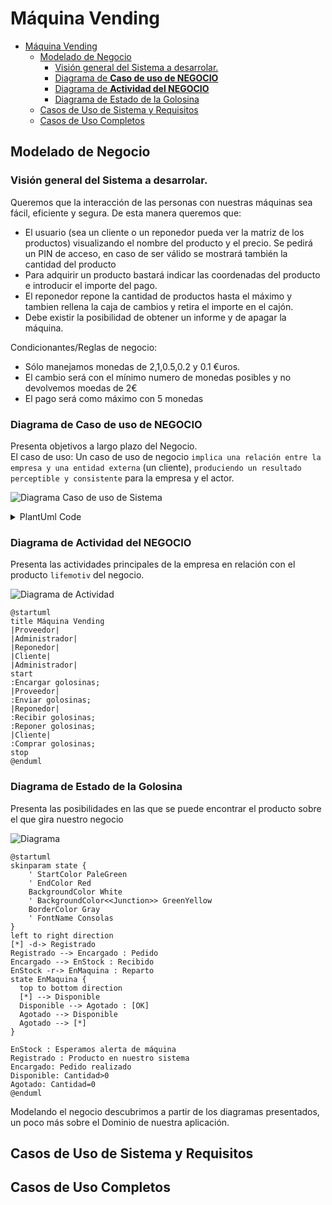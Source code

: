 # Máquina Vending
<!--
Nomenclatura PlantUML
https://crashedmind.github.io/PlantUMLHitchhikersGuide/index.html

VSCODE settings.json
PlantUML Server:
https://www.plantuml.com/plantuml
-->
- [Máquina Vending](#máquina-vending)
  - [Modelado de Negocio](#modelado-de-negocio)
    - [Visión general del Sistema a desarrolar.](#visión-general-del-sistema-a-desarrolar)
    - [Diagrama de **Caso de uso de NEGOCIO**](#diagrama-de-caso-de-uso-de-negocio)
    - [Diagrama de **Actividad del NEGOCIO**](#diagrama-de-actividad-del-negocio)
    - [Diagrama de Estado de la Golosina](#diagrama-de-estado-de-la-golosina)
  - [Casos de Uso de Sistema y Requisitos](#casos-de-uso-de-sistema-y-requisitos)
  - [Casos de Uso Completos](#casos-de-uso-completos)
## Modelado de Negocio

### Visión general del Sistema a desarrolar.

Queremos que la interacción de las personas con nuestras máquinas sea fácil, eficiente y segura. De esta manera queremos que:
- El usuario (sea un cliente o un reponedor pueda ver la matriz de los productos) visualizando el nombre del producto y el precio. Se pedirá un PIN de acceso, en caso de ser válido se mostrará también la cantidad del producto
- Para adquirir un producto bastará indicar las coordenadas del producto e introducir el importe del pago.
- El reponedor repone la cantidad de productos hasta el máximo y tambien rellena la caja de cambios y retira el importe en el cajón.
- Debe existir la posibilidad de obtener un informe y de apagar la máquina.

Condicionantes/Reglas de negocio:
- Sólo manejamos monedas de 2,1,0.5,0.2 y 0.1 €uros.
- El cambio será con el mínimo numero de monedas posibles y no devolvemos moedas de 2€
- El pago será como máximo con 5 monedas

### Diagrama de **Caso de uso de NEGOCIO**

Presenta objetivos a largo plazo del Negocio.   
El caso de uso:
Un caso de uso de negocio `implica una relación entre la empresa y una entidad externa` (un cliente), `produciendo un resultado perceptible y consistente` para la empresa y el actor.

![Diagrama Caso de uso de Sistema](http://www.plantuml.com/plantuml/proxy?src=https://raw.githubusercontent.com/srlopez/RUP/master/ejemplos/maquina_vending.md&idx=0)

<details>
  <summary>PlantUml Code</summary>
  
```plantuml
@startuml
left to right direction
:Cliente:/ as cli
:Proveedor:/ as pro
:<<worker>>\nAdministrador:/ as jefe
:<<worker>>\nReponedor:/ as repo
(Comprar Golosinas)/ as comprar
rectangle Límite_de_Automatización:_La_Máquina {
  (Vender Golosinas)/ as vender
  (Reponer Golosinas)/ as reponer
}
cli -- vender
repo -- reponer
pro -- comprar
comprar -- jefe
@enduml
```
</details>

### Diagrama de **Actividad del NEGOCIO**

Presenta las actividades principales de la empresa en relación con el producto `lifemotiv` del negocio.

![Diagrama de Actividad](http://www.plantuml.com/plantuml/proxy?src=https://raw.githubusercontent.com/srlopez/RUP/master/ejemplos/maquina_vending.md&idx=1)

```plantuml
@startuml
title Máquina Vending
|Proveedor|
|Administrador|
|Reponedor|
|Cliente|
|Administrador|
start
:Encargar golosinas;
|Proveedor|
:Enviar golosinas;
|Reponedor|
:Recibir golosinas;
:Reponer golosinas;
|Cliente|
:Comprar golosinas;
stop
@enduml
```


### Diagrama de Estado de la Golosina

Presenta las posibilidades en las que se puede encontrar el producto sobre el que gira nuestro negocio

![Diagrama](http://www.plantuml.com/plantuml/proxy?src=https://raw.githubusercontent.com/srlopez/RUP/master/ejemplos/maquina_vending.md&idx=2)

```plantuml
@startuml
skinparam state {
    ' StartColor PaleGreen
    ' EndColor Red
    BackgroundColor White
    ' BackgroundColor<<Junction>> GreenYellow  
    BorderColor Gray
    ' FontName Consolas
}
left to right direction
[*] -d-> Registrado
Registrado --> Encargado : Pedido
Encargado --> EnStock : Recibido 
EnStock -r-> EnMaquina : Reparto
state EnMaquina {    
  top to bottom direction
  [*] --> Disponible    
  Disponible --> Agotado : [OK]
  Agotado --> Disponible
  Agotado --> [*]
}

EnStock : Esperamos alerta de máquina
Registrado : Producto en nuestro sistema
Encargado: Pedido realizado
Disponible: Cantidad>0
Agotado: Cantidad=0
@enduml
```

Modelando el negocio descubrimos a partir de los diagramas presentados, un poco más sobre el Dominio de nuestra aplicación.


## Casos de Uso de Sistema y Requisitos


## Casos de Uso Completos
